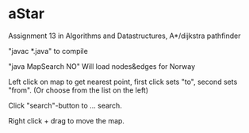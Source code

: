 # aStar
Assignment 13 in Algorithms and Datastructures, A*/dijkstra pathfinder

"javac *.java" to compile

"java MapSearch NO"
Will load nodes&edges for Norway

Left click on map to get nearest point, first click sets "to", second sets "from". (Or choose from the list on the left)

Click "search"-button to ... search.

Right click + drag to move the map.

